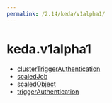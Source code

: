 ```yaml
---
permalink: /2.14/keda/v1alpha1/
---
```


# keda.v1alpha1



* [clusterTriggerAuthentication](clusterTriggerAuthentication.md)
* [scaledJob](scaledJob.md)
* [scaledObject](scaledObject.md)
* [triggerAuthentication](triggerAuthentication.md)